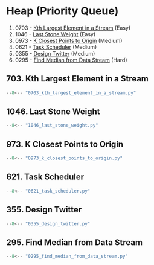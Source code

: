 # Heap (Priority Queue)

1. 0703 - [Kth Largest Element in a Stream](https://leetcode.com/problems/kth-largest-element-in-a-stream/) (Easy)
2. 1046 - [Last Stone Weight](https://leetcode.com/problems/last-stone-weight/) (Easy)
3. 0973 - [K Closest Points to Origin](https://leetcode.com/problems/k-closest-points-to-origin/) (Medium)
4. 0621 - [Task Scheduler](https://leetcode.com/problems/task-scheduler/) (Medium)
5. 0355 - [Design Twitter](https://leetcode.com/problems/design-twitter/) (Medium)
6. 0295 - [Find Median from Data Stream](https://leetcode.com/problems/find-median-from-data-stream/) (Hard)

## 703. Kth Largest Element in a Stream

```python
--8<-- "0703_kth_largest_element_in_a_stream.py"
```

## 1046. Last Stone Weight

```python
--8<-- "1046_last_stone_weight.py"
```

## 973. K Closest Points to Origin

```python
--8<-- "0973_k_closest_points_to_origin.py"
```

## 621. Task Scheduler

```python
--8<-- "0621_task_scheduler.py"
```

## 355. Design Twitter

```python
--8<-- "0355_design_twitter.py"
```

## 295. Find Median from Data Stream

```python
--8<-- "0295_find_median_from_data_stream.py"
```

